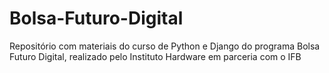 # Bolsa-Futuro-Digital
Repositório com materiais do curso de Python e Django do programa Bolsa Futuro Digital, realizado pelo Instituto Hardware em parceria com o IFB
